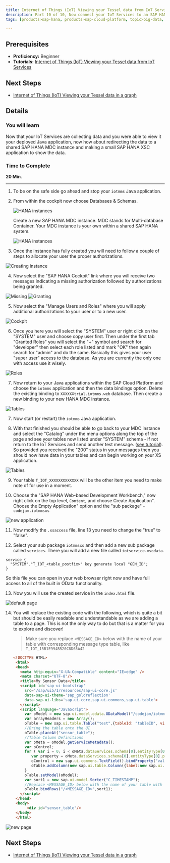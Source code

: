```yaml
---
title: Internet of Things (IoT) Viewing your Tessel data from IoT Services through SAP HANA XS
description: Part 10 of 10, Now connect your IoT Services to an SAP HANA MDC instance and show the data using SAP HANA XS
tags: [products>sap-hana, products>sap-cloud-platform, topic>big-data, topic>internet-of-things, tutorial>beginner ]

---
```


## Prerequisites  
 - **Proficiency:** Beginner
 - **Tutorials:** [Internet of Things (IoT) Viewing your Tessel data from IoT Services](http://www.sap.com/developer/tutorials/iot-part9-hcp-services-viewdata.html)

## Next Steps
 - [Internet of Things (IoT) Viewing your Tessel data in a graph](http://www.sap.com/developer/tutorials/iot-part12-hcp-services-xsgraph.html)



## Details
### You will learn  
Now that your IoT Services are collecting data and you were able to view it your deployed Java application, now how about redirecting the data to a shared SAP HANA MDC instance and making a small SAP HANA XSC application to show the data.  


### Time to Complete
**20 Min**.

---

1. To be on the safe side go ahead and stop your `iotmms` Java application.


2. From within the cockpit now choose Databases & Schemas.

    ![HANA instances](1.png)

    Create a new SAP HANA MDC instance. MDC stands for Multi-database Container. Your MDC instance is your own within a shared SAP HANA system.

    ![HANA instances](2.png)

3. Once the instance has fully created you will need to follow a couple of steps to allocate your user the proper authorizations.

  ![Creating instance](3.png)

4. Now select the "SAP HANA Cockpit" link where you will receive two messages indicating a missing authorization followed by authorizations being granted.

  ![Missing](4.png)
  ![Granting](5.png)

5. Now select the "Manage Users and Roles" where you will apply additional authorizations to your user or to a new user.

  ![Cockpit](6.png)

6. Once you here you will select the "SYSTEM" user or right click on the "SYSTEM" user and choose copy user first. Then under the first tab "Granted Roles" you will select the "+" symbol and search for "developer" then select each role listed and mark "OK" then again search for "admin" and do the same. Basically this gives your user "super user" access to the database. As you are currently the only one with access use it wisely.

  ![Roles](7.png)

7. Now return to your Java applications within the SAP Cloud Platform and choose the `iotmms` application and then the data bindings option. Delete the existing binding to `XXXXXXtrial.iotmms.web` database. Then create a  new binding to your new HANA MDC instance.

  ![Tables](8.png)

7. Now start (or restart) the `iotmms` Java application.

8. With that finished you should be able to go back to your MDC instance and select the "Catalog" under the menu options along the top of the page and see your tables now listed under "SYSTEM" schema - if not return to the IoT Services and send another test message. ([see tutorial](http://www.sap.com/developer/tutorials/iot-part7-add-device.html)). So provided you received the "200" status in your messages then you should now have data in your tables and can begin working on your XS application.

  ![Tables](9.png)

9. Your table `T_IOT_XXXXXXXXXXXXX` will be the other item you need to make note of for use in a moment.

10. Choose the "SAP HANA Web-based Development Workbench," now right click on the top level, `Content`, and choose Create Application". Choose the Empty Application" option and the "sub package" - `codejam.iotmmsxs`

  ![new application](14.png)

11. Now modify the `.xsaccess` file, line 13 you need to change the "true" to "false".

12. Select your sub package `iotmmsxs` and then add a new sub package called `services`. There you will add a new file called `iotservice.xsodata`.

  ```
  service {
    "SYSTEM"."T_IOT_<table_postfix>" key generate local "GEN_ID";
  }
  ```

  So this file you can open in your web browser right now and have full access to all of the built in OData functionality.

13. Now you will use the created service in the `index.html` file.

  ![default page](12.png)

14. You will replace the existing code with the following, which is quite a bit but should be easily readable and understandable as we are adding a table to a page. This is not the only way to do but that is a matter for you to explore and discover!

    > Make sure you replace `<MESSAGE_ID>` below with the name of your table with corresponding message type table, like `T_IOT_15B1E994B520C8D65A42`

    ```html
    <!DOCTYPE HTML>     <html>     <head>       <meta http-equiv="X-UA-Compatible" content="IE=edge" />       <meta charset="UTF-8"/>       <title>My Sensor Data</title>       <script id='sap-ui-bootstrap'         src='/sap/ui5/1/resources/sap-ui-core.js'         data-sap-ui-theme='sap_goldreflection'         data-sap-ui-libs='sap.ui.core,sap.ui.commons,sap.ui.table'>       </script>       <script language="JavaScript">         var oModel = new sap.ui.model.odata.ODataModel("/codejam/iotmmsxs/services/iotservice.xsodata/", false);         var arrayHeaders = new Array();         oTable = new sap.ui.table.Table("test",{tableId: "tableID", visibleRowCount: 10});         //Bring the table onto the UI         oTable.placeAt("sensor_table");         //Table Column Definitions         var oMeta = oModel.getServiceMetadata();         var oControl;         for ( var i = 0; i < oMeta.dataServices.schema[0].entityType[0].property.length; i++) {            var property = oMeta.dataServices.schema[0].entityType[0].property[i];            oControl = new sap.ui.commons.TextField().bindProperty("value",property.name);            oTable.addColumn(new sap.ui.table.Column({label:new sap.ui.commons.Label({text: property.name}), template: oControl, sortProperty: property.name, filterProperty: property.name, filterOperator: sap.ui.model.FilterOperator.EQ, flexible: true, width: "125px" }));         }         oTable.setModel(oModel);         var sort1 = new sap.ui.model.Sorter("C_TIMESTAMP");         //Replace <MESSAGE_ID> below with the name of your table with corresponding message type table, like T_IOT_15B1E994B520C8D65A42         oTable.bindRows("/<MESSAGE_ID>",sort1);       </script>     </head>     <body>          <div id="sensor_table"/>     </body>     </html>    ```

  ![new page](13.png)


## Next Steps
 - [Internet of Things (IoT) Viewing your Tessel data in a graph](http://www.sap.com/developer/tutorials/iot-part12-hcp-services-xsgraph.html)
